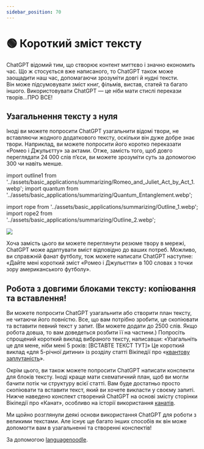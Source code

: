 ```yaml
---
sidebar_position: 70
---
```


# 🟢 Короткий зміст тексту

ChatGPT відомий тим, що створює контент миттєво і значно економить час. Що ж стосується вже написаного, то ChatGPT також може заощадити наш час, допомагаючи зрозуміти довгі й нудні тексти.  
Він може підсумовувати зміст книг, фільмів, вистав, статей та багато іншого. Використовувати ChatGPT — це ніби мати стислі перекази творів…ПРО ВСЕ!

## Узагальнення тексту з нуля

Іноді ви можете попросити ChatGPT узагальнити відомі твори, не вставляючи жодного додаткового тексту, оскільки він дуже добре знає твори. Наприклад, ви можете попросити його коротко переказати «Ромео і Джульєтту» за актами. Отже, замість того, щоб довго переглядати 24 000 слів п’єси, ви можете зрозуміти суть за допомогою 300 чи навіть менше.


import outline1 from '../assets/basic_applications/summarizing/Romeo_and_Juliet_Act_by_Act_1.webp';
import quantum from '../assets/basic_applications/summarizing/Quantum_Entanglement.webp';

import rope from '../assets/basic_applications/summarizing/Outline_1.webp';
import rope2 from '../assets/basic_applications/summarizing/Outline_2.webp';

<div style={{textAlign: 'left'}}>
  <img src={outline1} style={{width: "750px"}}/>
</div>

Хоча замість цього ви можете переглянути резюме твору в мережі, ChatGPT може адаптувати вміст відповідно до ваших потреб. Можливо, ви справжній фанат футболу, тож можете написати ChatGPT наступне: «Дайте мені короткий зміст «Ромео і Джульєтти» в 100 словах з точки зору американського футболу».

## Робота з довгими блоками тексту: копіювання та вставлення!

Ви можете попросити ChatGPT узагальнити або створити план тексту, не читаючи його повністю. Все, що вам потрібно зробити, це скопіювати та вставити певний текст у запит. (Ви можете додати до 2500 слів. Якщо робота довша, то вам доведеться розбити її на частини.) Попросіть спрощений короткий виклад вибраного тексту, написавши: «Узагальніть це для мене, ніби мені 5 років: [ВСТАВТЕ ТЕКСТ ТУТ]» Це короткий виклад «для 5-річної дитини» із розділу статті Вікіпедії про «[квантову заплутаність](https://en.wikipedia.org/wiki/Quantum_entanglement#:~:text=vte-,Quantum%20entanglement,-is%20the%20phenomenon)». 

<div style={{textAlign: 'left'}}>
  <LazyLoadImage src={quantum} style={{width: "750px"}} />
</div>

Окрім цього, ви також можете попросити ChatGPT написати конспекти для блоків тексту. Іноді краще мати схематичний план, щоб ви могли бачити потік чи структуру всієї статті. Вам буде достатньо просто скопіювати та вставити текст, який ви хочете викласти у своєму запиті.   
Нижче наведено конспект створений ChatGPT на основі змісту сторінки Вікіпедії про «Канат», особливо на історії використання [канатів](https://en.wikipedia.org/wiki/Rope#:~:text=to%20pull%20ropes.-,History,-Ancient%20Egyptians%20were).

<div style={{textAlign: 'left'}}>
  <LazyLoadImage src={rope} style={{width: "750px"}} />
</div>

<div style={{textAlign: 'left'}}>
  <LazyLoadImage src={rope2} style={{width: "750px"}} />
</div>

Ми щойно розглянули деякі основи використання ChatGPT для роботи з великими текстами. Але існує ще багато інших способів як він може допомогти вам в узагальненні та створенні конспектів!

За допомогою [languagenoodle](https://twitter.com/languagenoodle).
